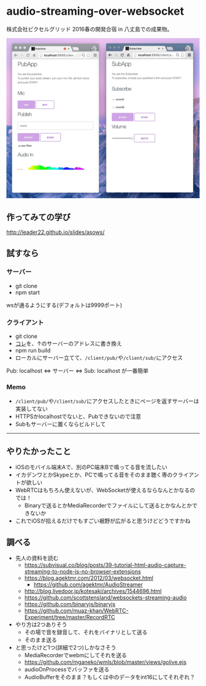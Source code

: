 # audio-streaming-over-websocket
株式会社ピクセルグリッド 2016春の開発合宿 in 八丈島での成果物。

![動作イメージ](./demo-img.jpg)

## 作ってみての学び
http://leader22.github.io/slides/asows/

## 試すなら
### サーバー
- git clone
- npm start

wsが通るようにする(デフォルトは9999ポート)

### クライアント
- git clone
- [コレ](https://github.com/leader22/audio-streaming-over-websocket/blob/master/client/_src/script/cmn/const.js#L2)を、↑のサーバーのアドレスに書き換え
- npm run build
- ローカルにサーバー立てて、`/client/pub/`や`/client/sub/`にアクセス

Pub: localhost ⇔ サーバー ⇔ Sub: localhost が一番簡単

### Memo
- `/client/pub/`や`/client/sub/`にアクセスしたときにページを返すサーバーは実装してない
- HTTPSかlocalhostでないと、Pubできないので注意
- Subもサーバーに置くならビルドして

- - -

## やりたかったこと
- iOSのモバイル端末Aで、別のPC端末Bで鳴ってる音を流したい
- イカデンワとかSkypeとか、PCで鳴ってる音をそのまま聴く専のクライアントが欲しい
- WebRTCはもちろん使えないが、WebSocketが使えるならなんとかなるのでは！
  - Binaryで送るとかMediaRecorderでファイルにして送るとかなんとかできないか
- これでiOSが拾えるだけでもすごい裾野が広がると思うけどどうですかね

## 調べる
- 先人の資料を読む
  - https://subvisual.co/blog/posts/39-tutorial-html-audio-capture-streaming-to-node-js-no-browser-extensions
  - https://blog.agektmr.com/2012/03/websocket.html
    - https://github.com/agektmr/AudioStreamer
  - http://blog.livedoor.jp/kotesaki/archives/1544696.html
  - https://github.com/scottstensland/websockets-streaming-audio
  - https://github.com/binaryjs/binaryjs
  - https://github.com/muaz-khan/WebRTC-Experiment/tree/master/RecordRTC
- やり方は2つありそう
  - その場で音を録音して、それをバイナリとして送る
  - そのまま送る
- と思ったけど1つ(詳細で2つ)しかなさそう
  - MediaRecorderでwebmにしてそれを送る
   - https://github.com/mganeko/wmls/blob/master/views/golive.ejs
   - audioOnProcessでバッファを送る
   - AudioBufferをそのまま？もしくは中のデータをint16にしてそれぞれ？
